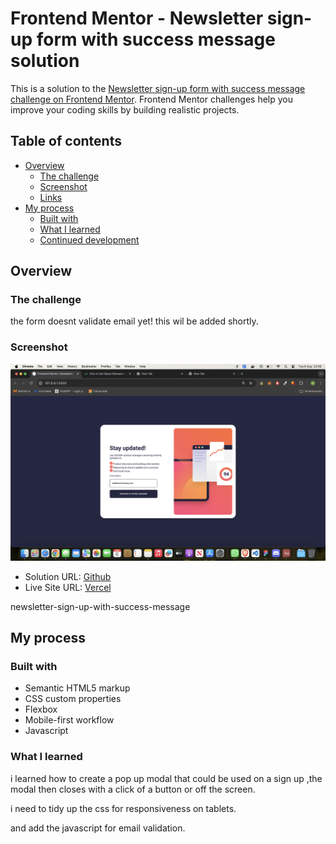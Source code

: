 # Frontend Mentor - Newsletter sign-up form with success message solution

This is a solution to the [Newsletter sign-up form with success message challenge on Frontend Mentor](https://www.frontendmentor.io/challenges/newsletter-signup-form-with-success-message-3FC1AZbNrv). Frontend Mentor challenges help you improve your coding skills by building realistic projects. 

## Table of contents

- [Overview](#overview)
  - [The challenge](#the-challenge)
  - [Screenshot](#screenshot)
  - [Links](#links)
- [My process](#my-process)
  - [Built with](#built-with)
  - [What I learned](#what-i-learned)
  - [Continued development](#continued-development)


## Overview

### The challenge

the form doesnt validate email yet! this wil be added shortly.

### Screenshot

![](./screenshot.jpg)


- Solution URL: [Github](https://github.com/Sharky83/frontend-mentour-challenges/tree/main/Js/newsletter-sign-up-with-success-message)
- Live Site URL: [Vercel](https://your-live-site-url.com)

newsletter-sign-up-with-success-message

## My process

### Built with

- Semantic HTML5 markup
- CSS custom properties
- Flexbox
- Mobile-first workflow
- Javascript

### What I learned

i learned how to create a pop up modal that could be used on a sign up ,the modal then closes with a click of a button or off the screen.

i need to tidy up the css for responsiveness on tablets.

and add the javascript for email validation.

